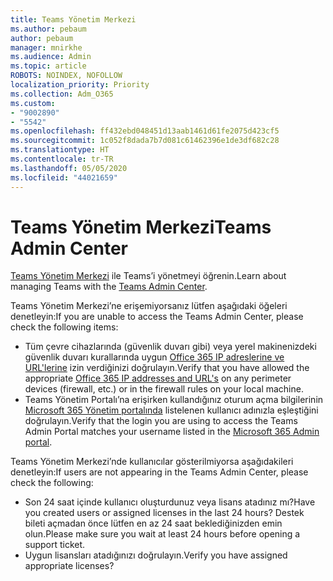 ```yaml
---
title: Teams Yönetim Merkezi
ms.author: pebaum
author: pebaum
manager: mnirkhe
ms.audience: Admin
ms.topic: article
ROBOTS: NOINDEX, NOFOLLOW
localization_priority: Priority
ms.collection: Adm_O365
ms.custom:
- "9002890"
- "5542"
ms.openlocfilehash: ff432ebd048451d13aab1461d61fe2075d423cf5
ms.sourcegitcommit: 1c052f8dada7b7d081c61462396e1de3df682c28
ms.translationtype: HT
ms.contentlocale: tr-TR
ms.lasthandoff: 05/05/2020
ms.locfileid: "44021659"
---
```

# <a name="teams-admin-center"></a><span data-ttu-id="b7e44-102">Teams Yönetim Merkezi</span><span class="sxs-lookup"><span data-stu-id="b7e44-102">Teams Admin Center</span></span>

<span data-ttu-id="b7e44-103">[Teams Yönetim Merkezi](https://docs.microsoft.com/microsoftteams/manage-teams-skypeforbusiness-admin-center) ile Teams’i yönetmeyi öğrenin.</span><span class="sxs-lookup"><span data-stu-id="b7e44-103">Learn about managing Teams with the [Teams Admin Center](https://docs.microsoft.com/microsoftteams/manage-teams-skypeforbusiness-admin-center).</span></span>

<span data-ttu-id="b7e44-104">Teams Yönetim Merkezi’ne erişemiyorsanız lütfen aşağıdaki öğeleri denetleyin:</span><span class="sxs-lookup"><span data-stu-id="b7e44-104">If you are unable to access the Teams Admin Center, please check the following items:</span></span>

- <span data-ttu-id="b7e44-105">Tüm çevre cihazlarında (güvenlik duvarı gibi) veya yerel makinenizdeki güvenlik duvarı kurallarında uygun [Office 365 IP adreslerine ve URL'lerine](https://docs.microsoft.com/Office365/Enterprise/office-365-ip-web-service) izin verdiğinizi doğrulayın.</span><span class="sxs-lookup"><span data-stu-id="b7e44-105">Verify that you have allowed the appropriate [Office 365 IP addresses and URL's](https://docs.microsoft.com/Office365/Enterprise/office-365-ip-web-service) on any perimeter devices (firewall, etc.) or in the firewall rules on your local machine.</span></span>
- <span data-ttu-id="b7e44-106">Teams Yönetim Portalı’na erişirken kullandığınız oturum açma bilgilerinin [Microsoft 365 Yönetim portalında](https://admin.microsoft.com/Adminportal/Home?source=applauncher#/users) listelenen kullanıcı adınızla eşleştiğini doğrulayın.</span><span class="sxs-lookup"><span data-stu-id="b7e44-106">Verify that the login you are using to access the Teams Admin Portal matches your username listed in the [Microsoft 365 Admin portal](https://admin.microsoft.com/Adminportal/Home?source=applauncher#/users).</span></span>

<span data-ttu-id="b7e44-107">Teams Yönetim Merkezi’nde kullanıcılar gösterilmiyorsa aşağıdakileri denetleyin:</span><span class="sxs-lookup"><span data-stu-id="b7e44-107">If users are not appearing in the Teams Admin Center, please check the following:</span></span>

- <span data-ttu-id="b7e44-108">Son 24 saat içinde kullanıcı oluşturdunuz veya lisans atadınız mı?</span><span class="sxs-lookup"><span data-stu-id="b7e44-108">Have you created users or assigned licenses in the last 24 hours?</span></span> <span data-ttu-id="b7e44-109">Destek bileti açmadan önce lütfen en az 24 saat beklediğinizden emin olun.</span><span class="sxs-lookup"><span data-stu-id="b7e44-109">Please make sure you wait at least 24 hours before opening a support ticket.</span></span>
- <span data-ttu-id="b7e44-110">Uygun lisansları atadığınızı doğrulayın.</span><span class="sxs-lookup"><span data-stu-id="b7e44-110">Verify you have assigned appropriate licenses?</span></span> 
